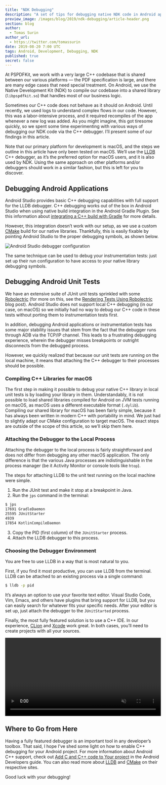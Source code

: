 ```yaml
---
title: "NDK Debugging"
description: "A set of tips for debugging native NDK code in Android apps."
preview_image: /images/blog/2019/ndk-debugging/article-header.png
section: blog
author:
  - Tomas Surin
author_url:
  - https://twitter.com/tomassurin
date: 2019-08-20 7:00 UTC
tags: Android, Development, Debugging, NDK
published: true
secret: false
---
```


At PSPDFKit, we work with a very large C++ codebase that is shared between our various platforms — the PDF specification is large, and there are many edge cases that need special treatment. On Android, we use the Native Development Kit (NDK) to compile our codebase into a shared library (`libpspdfkit.so`) that handles most of our business logic.

Sometimes our C++ code does not behave as it should on Android. Until recently, we used logs to understand complex flows in our code. However, this was a labor-intensive process, and it required recompiles of the app whenever a new log was added. As you might imagine, this got tiresome quickly, so we spent some time experimenting with various ways of debugging our NDK code via the C++ debugger. I’ll present some of our findings in this article.

Note that our primary platform for development is macOS, and the steps we outline in this article have only been tested on macOS. We’ll use the [LLDB][] C++ debugger, as it’s the preferred option for macOS users, and it is also used by NDK. Using the same approach on other platforms and/or debuggers should work in a similar fashion, but this is left for you to discover.

## Debugging Android Applications

Android Studio provides basic C++ debugging capabilities with full support for the LLDB debugger. C++ debugging works out of the box in Android Studio when using native build integration in the Android Gradle Plugin. See this information about [integrating a C++ build with Gradle][gradle-external-native-builds] for more details.

However, this integration doesn’t work with our setup, as we use a custom [CMake][cmake] build for our native libraries. Thankfully, this is easily fixable by pointing Android Studio to the proper debugging symbols, as shown below.

![Android Studio debugger configuration](/images/blog/2019/ndk-debugging/symbols-configuration.png "Provide the debugging symbols from the intermediates build directory. Keep in mind that the target ABI for the Android emulator should be x86.")

The same technique can be used to debug your instrumentation tests: just set up their run configuration to have access to your native library debugging symbols.

## Debugging Android Unit Tests

We have an extensive suite of JUnit unit tests sprinkled with some [Robolectric][] (for more on this, see the [Rendering Tests Using Robolectric][] blog post). Android Studio does not support local C++ debugging (in our case, on macOS) so we initially had no way to debug our C++ code in these tests without porting them to instrumentation tests first.

In addition, debugging Android applications or instrumentation tests has some major stability issues that stem from the fact that the debugger runs through ADB via the TCP/IP channel. This leads to a frustrating debugging experience, wherein the debugger misses breakpoints or outright disconnects from the debugged process.

However, we quickly realized that because our unit tests are running on the local machine, it means that attaching the C++ debugger to their processes should be possible.

### Compiling C++ Libraries for macOS

The first step in making it possible to debug your native C++ library in local unit tests is by loading your library in them. Understandably, it is not possible to load shared libraries compiled for Android on JVM tests running on macOS, as macOS uses a different executable format (`.dylib`). Compiling our shared library for macOS has been fairly simple, because it has always been written in modern C++ with portability in mind. We just had to slightly adapt our CMake configuration to target macOS. The exact steps are outside of the scope of this article, so we’ll skip them here.

### Attaching the Debugger to the Local Process

Attaching the debugger to the local process is fairly straightforward and does not differ from debugging any other macOS application. The only difference is that the various Java processes are indistinguishable in the process manager (be it Activity Monitor or console tools like `htop`).

The steps for attaching LLDB to the unit test running on the local machine were simple.

1. Run the JUnit test and make it stop at a breakpoint in Java.
2. Run the `jps` command in the terminal:

```bash
$ jps
17691 GradleDaemon
25595 JUnitStarter
4939
17854 KotlinCompileDaemon
```

3. Copy the PID (first column) of the `JUnitStarter` process.
4. Attach the LLDB debugger to this process.

### Choosing the Debugger Environment

You are free to use LLDB in a way that is most natural to you.

First, if you find it most productive, you can use LLDB from the terminal. LLDB can be attached to an existing process via a single command:

```bash
$ lldb -p pid
```

It’s always an option to use your favorite text editor. Visual Studio Code, Vim, Emacs, and others have plugins that bring support for LLDB, but you can easily search for whatever fits your specific needs. After your editor is set up, just attach the debugger to the `JUnitStarted` process.

Finally, the most fully featured solution is to use a C++ IDE. In our experience, [CLion][] and [Xcode][] work great. In both cases, you’ll need to create projects with all your sources.

<video src="/images/blog/2019/ndk-debugging/xcode-debugging.mp4" width="100%" data-controller="video" data-video-autoplay="true" controls playsinline loop muted></video>

## Where to Go from Here

Having a fully featured debugger is an important tool in any developer’s toolbox. That said, I hope I’ve shed some light on how to enable C++ debugging for your Android project. For more information about Android C++ support, check out [Add C and C++ code to Your project][] in the Android Developers guide. You can also read more about [LLDB][] and [CMake][] on their respective sites.

Good luck with your debugging!

[lldb]: https://lldb.llvm.org/
[cmake]: https://cmake.org/
[gradle-external-native-builds]: https://developer.android.com/studio/projects/gradle-external-native-builds
[robolectric]: http://robolectric.org/
[rendering tests using robolectric]: https://pspdfkit.com/blog/2018/rendering-tests-using-robolectric/
[clion]: https://www.jetbrains.com/clion/
[xcode]: https://developer.apple.com/xcode/
[add c and c++ code to your project]: https://developer.android.com/studio/projects/add-native-code
